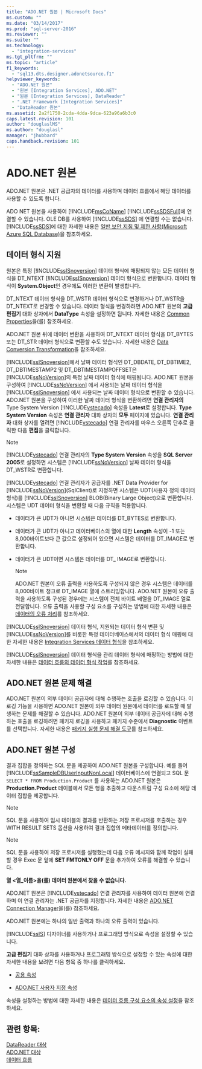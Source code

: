 ```yaml
---
title: "ADO.NET 원본 | Microsoft Docs"
ms.custom: ""
ms.date: "03/14/2017"
ms.prod: "sql-server-2016"
ms.reviewer: ""
ms.suite: ""
ms.technology: 
  - "integration-services"
ms.tgt_pltfrm: ""
ms.topic: "article"
f1_keywords: 
  - "sql13.dts.designer.adonetsource.f1"
helpviewer_keywords: 
  - "ADO.NET 원본"
  - "원본 [Integration Services], ADO.NET"
  - "원본 [Integration Services], DataReader"
  - ".NET Framework [Integration Services]"
  - "DataReader 원본"
ms.assetid: 2a2f1750-2cda-4dda-9dca-623a96a6b3c0
caps.latest.revision: 101
author: "douglaslMS"
ms.author: "douglasl"
manager: "jhubbard"
caps.handback.revision: 101
---
```

# ADO.NET 원본
  ADO.NET 원본은 .NET 공급자의 데이터를 사용하며 데이터 흐름에서 해당 데이터를 사용할 수 있도록 합니다.  
  
 ADO NET 원본을 사용하여 [!INCLUDE[msCoName](../../includes/msconame-md.md)] [!INCLUDE[ssSDSFull](../../includes/sssdsfull-md.md)]에 연결할 수 있습니다. OLE DB를 사용하여 [!INCLUDE[ssSDS](../../includes/sssds-md.md)] 에 연결할 수는 없습니다. [!INCLUDE[ssSDS](../../includes/sssds-md.md)]에 대한 자세한 내용은 [일반 보안 지침 및 제한 사항(Microsoft Azure SQL Database)](http://go.microsoft.com/fwlink/?LinkId=248228)을 참조하세요.  
  
## 데이터 형식 지원  
 원본은 특정 [!INCLUDE[ssISnoversion](../../includes/ssisnoversion-md.md)] 데이터 형식에 매핑되지 않는 모든 데이터 형식을 DT_NTEXT [!INCLUDE[ssISnoversion](../../includes/ssisnoversion-md.md)] 데이터 형식으로 변환합니다. 데이터 형식이 **System.Object**인 경우에도 이러한 변환이 발생합니다.  
  
 DT_NTEXT 데이터 형식을 DT_WSTR 데이터 형식으로 변경하거나 DT_WSTR을 DT_NTEXT로 변경할 수 있습니다. 데이터 형식을 변경하려면 ADO.NET 원본의 **고급 편집기** 대화 상자에서 **DataType** 속성을 설정하면 됩니다. 자세한 내용은 [Common Properties](../Topic/Common%20Properties.md)을(를) 참조하세요.  
  
 ADO.NET 원본 뒤에 데이터 변환을 사용하여 DT_NTEXT 데이터 형식을 DT_BYTES 또는 DT_STR 데이터 형식으로 변환할 수도 있습니다. 자세한 내용은 [Data Conversion Transformation](../../integration-services/data-flow/transformations/data-conversion-transformation.md)을 참조하세요.  
  
 [!INCLUDE[ssISnoversion](../../includes/ssisnoversion-md.md)]에서 날짜 데이터 형식인 DT_DBDATE, DT_DBTIME2, DT_DBTIMESTAMP2 및 DT_DBTIMESTAMPOFFSET은 [!INCLUDE[ssNoVersion](../../includes/ssnoversion-md.md)]의 특정 날짜 데이터 형식에 매핑됩니다. ADO.NET 원본을 구성하여 [!INCLUDE[ssNoVersion](../../includes/ssnoversion-md.md)] 에서 사용되는 날짜 데이터 형식을 [!INCLUDE[ssISnoversion](../../includes/ssisnoversion-md.md)] 에서 사용되는 날짜 데이터 형식으로 변환할 수 있습니다. ADO.NET 원본을 구성하여 이러한 날짜 데이터 형식을 변환하려면 **연결 관리자의** Type System Version [!INCLUDE[vstecado](../../includes/vstecado-md.md)] 속성을 **Latest**로 설정합니다. **Type System Version** 속성은 **연결 관리자** 대화 상자의 **모두** 페이지에 있습니다. **연결 관리자** 대화 상자를 열려면 [!INCLUDE[vstecado](../../includes/vstecado-md.md)] 연결 관리자를 마우스 오른쪽 단추로 클릭한 다음 **편집**을 클릭합니다.  
  
> [!NOTE]  
>  [!INCLUDE[vstecado](../../includes/vstecado-md.md)] 연결 관리자의 **Type System Version** 속성을 **SQL Server 2005**로 설정하면 시스템은 [!INCLUDE[ssNoVersion](../../includes/ssnoversion-md.md)] 날짜 데이터 형식을 DT_WSTR로 변환합니다.  
  
 [!INCLUDE[vstecado](../../includes/vstecado-md.md)] 연결 관리자가 공급자를 .NET Data Provider for [!INCLUDE[ssNoVersion](../../includes/ssnoversion-md.md)](SqlClient)로 지정하면 시스템은 UDT(사용자 정의 데이터 형식)를 [!INCLUDE[ssISnoversion](../../includes/ssisnoversion-md.md)] BLOB(Binary Large Object)으로 변환합니다. 시스템은 UDT 데이터 형식을 변환할 때 다음 규칙을 적용합니다.  
  
-   데이터가 큰 UDT가 아니면 시스템은 데이터를 DT_BYTES로 변환합니다.  
  
-   데이터가 큰 UDT가 아니고 데이터베이스의 열에 대한 **Length** 속성이 -1 또는 8,000바이트보다 큰 값으로 설정되어 있으면 시스템은 데이터를 DT_IMAGE로 변환합니다.  
  
-   데이터가 큰 UDT이면 시스템은 데이터를 DT_ IMAGE로 변환합니다.  
  
    > [!NOTE]  
    >  ADO.NET 원본이 오류 출력을 사용하도록 구성되지 않은 경우 시스템은 데이터를 8,000바이트 청크로 DT_IMAGE 열에 스트리밍합니다. ADO.NET 원본이 오류 출력을 사용하도록 구성된 경우에는 시스템이 전체 바이트 배열을 DT_IMAGE 열로 전달합니다. 오류 출력을 사용할 구성 요소를 구성하는 방법에 대한 자세한 내용은 [데이터의 오류 처리](../../integration-services/data-flow/error-handling-in-data.md)를 참조하세요.  
  
 [!INCLUDE[ssISnoversion](../../includes/ssisnoversion-md.md)] 데이터 형식, 지원되는 데이터 형식 변환 및 [!INCLUDE[ssNoVersion](../../includes/ssnoversion-md.md)]를 비롯한 특정 데이터베이스에서의 데이터 형식 매핑에 대한 자세한 내용은 [Integration Services 데이터 형식](../../integration-services/data-flow/integration-services-data-types.md)을 참조하세요.  
  
 [!INCLUDE[ssISnoversion](../../includes/ssisnoversion-md.md)] 데이터 형식을 관리 데이터 형식에 매핑하는 방법에 대한 자세한 내용은 [데이터 흐름의 데이터 형식 작업](../../integration-services/extending-packages-custom-objects/data-flow/working-with-data-types-in-the-data-flow.md)를 참조하세요.  
  
## ADO.NET 원본 문제 해결  
 ADO.NET 원본이 외부 데이터 공급자에 대해 수행하는 호출을 로깅할 수 있습니다. 이 로깅 기능을 사용하면 ADO.NET 원본이 외부 데이터 원본에서 데이터를 로드할 때 발생하는 문제를 해결할 수 있습니다. ADO.NET 원본이 외부 데이터 공급자에 대해 수행하는 호출을 로깅하려면 패키지 로깅을 사용하고 패키지 수준에서 **Diagnostic** 이벤트를 선택합니다. 자세한 내용은 [패키지 실행 문제 해결 도구](../../integration-services/troubleshooting/troubleshooting-tools-for-package-execution.md)를 참조하세요.  
  
## ADO.NET 원본 구성  
 결과 집합을 정의하는 SQL 문을 제공하여 ADO.NET 원본을 구성합니다. 예를 들어 [!INCLUDE[ssSampleDBUserInputNonLocal](../../includes/sssampledbuserinputnonlocal-md.md)] 데이터베이스에 연결되고 SQL 문 `SELECT * FROM Production.Product` 를 사용하는 ADO.NET 원본은 **Production.Product** 테이블에서 모든 행을 추출하고 다운스트림 구성 요소에 해당 데이터 집합을 제공합니다.  
  
> [!NOTE]  
>  SQL 문을 사용하여 임시 테이블의 결과를 반환하는 저장 프로시저를 호출하는 경우 WITH RESULT SETS 옵션을 사용하여 결과 집합의 메타데이터를 정의합니다.  
  
> [!NOTE]  
>  SQL 문을 사용하여 저장 프로시저를 실행했는데 다음 오류 메시지와 함께 작업이 실패할 경우 Exec 문 앞에 **SET FMTONLY OFF** 문을 추가하여 오류를 해결할 수 있습니다.  
>   
>  **열 \<열_이름>을(를) 데이터 원본에서 찾을 수 없습니다.**  
  
 ADO.NET 원본은 [!INCLUDE[vstecado](../../includes/vstecado-md.md)] 연결 관리자를 사용하여 데이터 원본에 연결하며 이 연결 관리자는 .NET 공급자를 지정합니다. 자세한 내용은 [ADO.NET Connection Manager](../../integration-services/connection-manager/ado-net-connection-manager.md)을(를) 참조하세요.  
  
 ADO.NET 원본에는 하나의 일반 출력과 하나의 오류 출력이 있습니다.  
  
 [!INCLUDE[ssIS](../../includes/ssis-md.md)] 디자이너를 사용하거나 프로그래밍 방식으로 속성을 설정할 수 있습니다.  
  
 **고급 편집기** 대화 상자를 사용하거나 프로그래밍 방식으로 설정할 수 있는 속성에 대한 자세한 내용을 보려면 다음 항목 중 하나를 클릭하세요.  
  
-   [공용 속성](../Topic/Common%20Properties.md)  
  
-   [ADO.NET 사용자 지정 속성](../../integration-services/data-flow/ado-net-custom-properties.md)  
  
 속성을 설정하는 방법에 대한 자세한 내용은 [데이터 흐름 구성 요소의 속성 설정](../../integration-services/data-flow/set-the-properties-of-a-data-flow-component.md)을 참조하세요.  
  
## 관련 항목:  
 [DataReader 대상](../../integration-services/data-flow/datareader-destination.md)   
 [ADO.NET 대상](../../integration-services/data-flow/ado-net-destination.md)   
 [데이터 흐름](../../integration-services/data-flow/data-flow.md)  
  
  